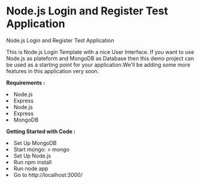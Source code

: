 
<h1>Node.js Login and Register Test Application </h1>

Node.js Login and Register Test Application 

This is Node.js Login Template with a nice User Interface. If you want to use Node.js as plateform and MongoDB as Database then this demo project can be used as a starting point for your application.We'll be adding some more features in this application very soon.

<strong>Requirements :</strong>

<li>Node.js</li>
<li>Express</li>
<li>Node.js</li>
<li>Express</li>
<li>MongoDB</li>

<strong>Getting Started with Code :</strong>

<li>Set Up MongoDB</li>
<li>Start mongo: > mongo</li>
<li>Set Up Node.js</li>
<li>Run npm install</li>
<li>Run node app</li>
<li>Go to http://localhost:3000/</li>


